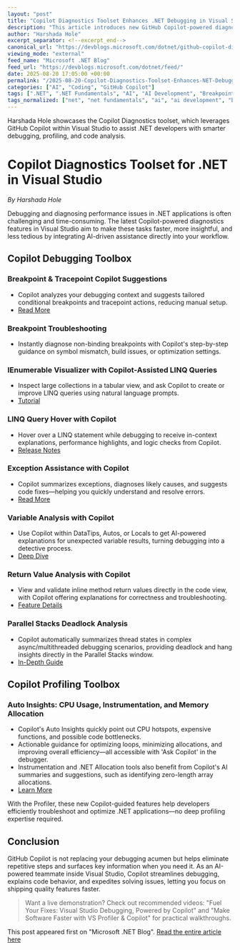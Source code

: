 ```yaml
---
layout: "post"
title: "Copilot Diagnostics Toolset Enhances .NET Debugging in Visual Studio"
description: "This article introduces new GitHub Copilot-powered diagnostics features for .NET developers in Visual Studio. It covers enhancements in debugging, profiling, and performance analysis using AI-driven tools like context-aware breakpoint recommendations, LINQ analysis, exception resolution, and parallel stack summaries. Developers learn how Copilot seamlessly integrates with Visual Studio to streamline code troubleshooting and accelerate development."
author: "Harshada Hole"
excerpt_separator: <!--excerpt_end-->
canonical_url: "https://devblogs.microsoft.com/dotnet/github-copilot-diagnostics-toolset-for-dotnet-in-visual-studio/"
viewing_mode: "external"
feed_name: "Microsoft .NET Blog"
feed_url: "https://devblogs.microsoft.com/dotnet/feed/"
date: 2025-08-20 17:05:00 +00:00
permalink: "/2025-08-20-Copilot-Diagnostics-Toolset-Enhances-NET-Debugging-in-Visual-Studio.html"
categories: ["AI", "Coding", "GitHub Copilot"]
tags: [".NET", ".NET Fundamentals", "AI", "AI Development", "Breakpoint Suggestions", "C#", "Coding", "Copilot", "CPU Usage", "Debugging", "Developer Productivity", "Diagnostics", "Exception Assistance", "GitHub Copilot", "IEnumerable Visualizer", "Instrumentation Tool", "LINQ", "Memory Allocation", "News", "Parallel Stacks", "Performance Analysis", "Profiling", "Visual Studio"]
tags_normalized: ["net", "net fundamentals", "ai", "ai development", "breakpoint suggestions", "c", "coding", "copilot", "cpu usage", "debugging", "developer productivity", "diagnostics", "exception assistance", "github copilot", "ienumerable visualizer", "instrumentation tool", "linq", "memory allocation", "news", "parallel stacks", "performance analysis", "profiling", "visual studio"]
---
```


Harshada Hole showcases the Copilot Diagnostics toolset, which leverages GitHub Copilot within Visual Studio to assist .NET developers with smarter debugging, profiling, and code analysis.<!--excerpt_end-->

# Copilot Diagnostics Toolset for .NET in Visual Studio

*By Harshada Hole*

Debugging and diagnosing performance issues in .NET applications is often challenging and time-consuming. The latest Copilot-powered diagnostics features in Visual Studio aim to make these tasks faster, more insightful, and less tedious by integrating AI-driven assistance directly into your workflow.

## Copilot Debugging Toolbox

### Breakpoint & Tracepoint Copilot Suggestions

- Copilot analyzes your debugging context and suggests tailored conditional breakpoints and tracepoint actions, reducing manual setup.
- [Read More](https://learn.microsoft.com/visualstudio/debugger/debug-with-copilot?view=vs-2022#get-suggestions-with-conditional-breakpoints-and-tracepoints)

### Breakpoint Troubleshooting

- Instantly diagnose non-binding breakpoints with Copilot's step-by-step guidance on symbol mismatch, build issues, or optimization settings.

### IEnumerable Visualizer with Copilot-Assisted LINQ Queries

- Inspect large collections in a tabular view, and ask Copilot to create or improve LINQ queries using natural language prompts.
- [Tutorial](https://devblogs.microsoft.com/visualstudio/debugging-with-the-ai-powered-ienumerable-visualizer/)

### LINQ Query Hover with Copilot

- Hover over a LINQ statement while debugging to receive in-context explanations, performance highlights, and logic checks from Copilot.
- [Release Notes](https://learn.microsoft.com/visualstudio/releases/2022/release-notes?tabs=allfeatures#debugging--diagnostics)

### Exception Assistance with Copilot

- Copilot summarizes exceptions, diagnoses likely causes, and suggests code fixes—helping you quickly understand and resolve errors.
- [Read More](https://learn.microsoft.com/visualstudio/debugger/debug-with-copilot?view=vs-2022#debug-an-exception-with-copilot)

### Variable Analysis with Copilot

- Use Copilot within DataTips, Autos, or Locals to get AI-powered explanations for unexpected variable results, turning debugging into a detective process.
- [Deep Dive](https://devblogs.microsoft.com/visualstudio/ai-powered-insights-streamlining-variable-analysis-with-github-copilot-in-visual-studio/)

### Return Value Analysis with Copilot

- View and validate inline method return values directly in the code view, with Copilot offering explanations for correctness and troubleshooting.
- [Feature Details](https://devblogs.microsoft.com/visualstudio/how-inline-return-values-simplify-debugging-in-visual-studio-2022/)

### Parallel Stacks Deadlock Analysis

- Copilot automatically summarizes thread states in complex async/multithreaded debugging scenarios, providing deadlock and hang insights directly in the Parallel Stacks window.
- [In-Depth Guide](https://devblogs.microsoft.com/visualstudio/make-more-sense-of-multithreaded-debugging/)

## Copilot Profiling Toolbox

### Auto Insights: CPU Usage, Instrumentation, and Memory Allocation

- Copilot's Auto Insights quickly point out CPU hotspots, expensive functions, and possible code bottlenecks.
- Actionable guidance for optimizing loops, minimizing allocations, and improving overall efficiency—all accessible with 'Ask Copilot' in the debugger.
- Instrumentation and .NET Allocation tools also benefit from Copilot's AI summaries and suggestions, such as identifying zero-length array allocations.
- [Learn More](https://learn.microsoft.com/visualstudio/profiling/cpu-insights?view=vs-2022#get-ai-assistance)

With the Profiler, these new Copilot-guided features help developers efficiently troubleshoot and optimize .NET applications—no deep profiling expertise required.

## Conclusion

GitHub Copilot is not replacing your debugging acumen but helps eliminate repetitive steps and surfaces key information when you need it. As an AI-powered teammate inside Visual Studio, Copilot streamlines debugging, explains code behavior, and expedites solving issues, letting you focus on shipping quality features faster.

> Want a live demonstration? Check out recommended videos: "Fuel Your Fixes: Visual Studio Debugging, Powered by Copilot" and "Make Software Faster with VS Profiler & Copilot" for practical walkthroughs.

This post appeared first on "Microsoft .NET Blog". [Read the entire article here](https://devblogs.microsoft.com/dotnet/github-copilot-diagnostics-toolset-for-dotnet-in-visual-studio/)
